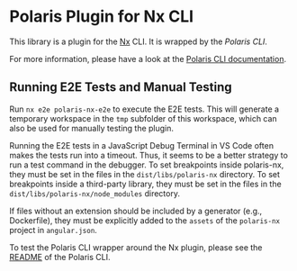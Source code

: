 # Polaris Plugin for Nx CLI

This library is a plugin for the [Nx](https://nx.dev) CLI.
It is wrapped by the *Polaris CLI*.

For more information, please have a look at the [Polaris CLI documentation](https://polaris-slo-cloud.github.io/polaris-slo-framework/features/cli.html).


## Running E2E Tests and Manual Testing

Run `nx e2e polaris-nx-e2e` to execute the E2E tests.
This will generate a temporary workspace in the `tmp` subfolder of this workspace, which can also be used for manually testing the plugin.

Running the E2E tests in a JavaScript Debug Terminal in VS Code often makes the tests run into a timeout.
Thus, it seems to be a better strategy to run a test command in the debugger.
To set breakpoints inside polaris-nx, they must be set in the files in the `dist/libs/polaris-nx` directory.
To set breakpoints inside a third-party library, they must be set in the files in the `dist/libs/polaris-nx/node_modules` directory.

If files without an extension should be included by a generator (e.g., Dockerfile), they must be explicitly added to the `assets` of the `polaris-nx` project in `angular.json`.

To test the Polaris CLI wrapper around the Nx plugin, please see the [README](../../apps/cli/polaris-cli/README.md) of the Polaris CLI.
